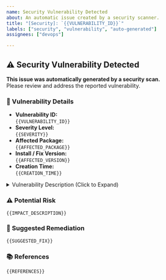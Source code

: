 ```yaml
---
name: Security Vulnerability Detected
about: An automatic issue created by a security scanner.
title: "[Security]: `{{VULNERABILITY_ID}}`"
labels: ["security", "vulnerability", "auto-generated"]
assignees: ["devops"]

---
```


## ⚠️ Security Vulnerability Detected

**This issue was automatically generated by a security scan.**  
Please review and address the reported vulnerability.

### 📌 Vulnerability Details  

- **Vulnerability ID:**  
  `{{VULNERABILITY_ID}}`  
- **Severity Level:**  
  `{{SEVERITY}}`  
- **Affected Package:**  
  `{{AFFECTED_PACKAGE}}`  
- **Install / Fix Version:**  
  `{{AFFECTED_VERSION}}`  
- **Creation Time:**  
  `{{CREATION_TIME}}`  

<details>
<summary> Vulnerability Description (Click to Expand) </summary>

`{{VULNERABILITY_DESCRIPTION}}`  

</details>

### ⚠️ Potential Risk  

`{{IMPACT_DESCRIPTION}}`

### 🚀 Suggested Remediation  

`{{SUGGESTED_FIX}}`

### 📚 References  

`{{REFERENCES}}`